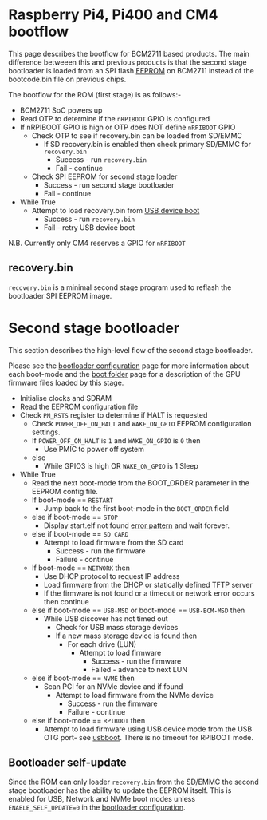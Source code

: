 # Raspberry Pi4, Pi400 and CM4 bootflow

This page describes the bootflow for BCM2711 based products. The main difference betweeen this and previous products is that the second stage bootloader is loaded from an SPI flash [EEPROM](../booteeprom.md) on BCM2711 instead of the bootcode.bin file on previous chips.

The bootflow for the ROM (first stage) is as follows:-

* BCM2711 SoC powers up
* Read OTP to determine if the `nRPIBOOT` GPIO is configured
* If nRPIBOOT GPIO is high or OTP does NOT define `nRPIBOOT` GPIO 
   * Check OTP to see if recovery.bin can be loaded from SD/EMMC
      * If SD recovery.bin is enabled then check primary SD/EMMC for `recovery.bin`
         * Success - run `recovery.bin`
         * Fail - continue
   * Check SPI EEPROM for second stage loader
      * Success - run second stage bootloader 
      * Fail - continue
* While True
   * Attempt to load recovery.bin from [USB device boot](../computemodule/cm-emmc-flashing.md)
      * Success - run `recovery.bin`
      * Fail - retry USB device boot

N.B. Currently only CM4 reserves a GPIO for `nRPIBOOT`

## recovery.bin
`recovery.bin` is a minimal second stage program used to reflash the bootloader SPI EEPROM image.

# Second stage bootloader 

This section describes the high-level flow of the second stage bootloader.

Please see the [bootloader configuration](../bcm2711_bootloader_config.md) page for more information about each boot-mode and the [boot folder](../../../configuration/boot_folder.md) page for a description of the GPU firmware files loaded by this stage.

* Initialise clocks and SDRAM
* Read the EEPROM configuration file
* Check `PM_RSTS` register to determine if HALT is requested
   * Check `POWER_OFF_ON_HALT` and `WAKE_ON_GPIO` EEPROM configuration settings.
   * If `POWER_OFF_ON_HALT` is `1` and `WAKE_ON_GPIO` is `0` then
      * Use PMIC to power off system
   * else
      * While GPIO3 is high OR `WAKE_ON_GPIO` is 1
         Sleep
* While True
   * Read the next boot-mode from the BOOT_ORDER parameter in the EEPROM config file.
   * If boot-mode == `RESTART`
      * Jump back to the first boot-mode in the `BOOT_ORDER` field
   * else if boot-mode == `STOP`
      * Display start.elf not found [error pattern](../../../configuration/led_blink_warnings.md) and wait forever.
   * else if boot-mode == `SD CARD`
      * Attempt to load firmware from the SD card
         * Success - run the firmware
         * Failure - continue   
   * If boot-mode == `NETWORK` then 
      * Use DHCP protocol to request IP address
      * Load firmware from the DHCP or statically defined TFTP server
      * If the firmware is not found or a timeout or network error occurs then continue
   * else if boot-mode == `USB-MSD` or boot-mode == `USB-BCM-MSD` then
      * While USB discover has not timed out 
         * Check for USB mass storage devices
         * If a new mass storage device is found then
            * For each drive (LUN)
               * Attempt to load firmware
                  * Success - run the firmware
                  * Failed - advance to next LUN
   * else if boot-mode == `NVME` then
      * Scan PCI for an NVMe device and if found
         * Attempt to load firmware from the NVMe device
            * Success - run the firmware
            * Failure - continue            
   * else if boot-mode == `RPIBOOT` then
      * Attempt to load firmware using USB device mode from the USB OTG port- see [usbboot](https://github.com/raspberrypi/usbboot).
        There is no timeout for RPIBOOT mode.
         
## Bootloader self-update
Since the ROM can only loader `recovery.bin` from the SD/EMMC the second stage bootloader has the ability to update the EEPROM itself. This is enabled for USB, Network and NVMe boot modes unless `ENABLE_SELF_UPDATE=0` in the [bootloader configuration](../bcm2711_bootloader_config.md).
